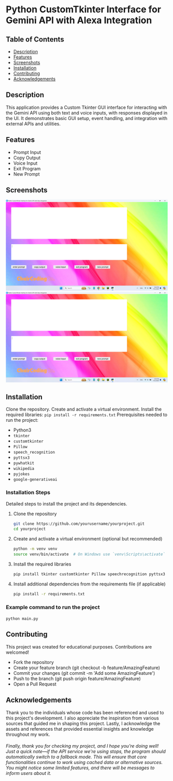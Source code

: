 # Python CustomTkinter Interface for Gemini API with Alexa Integration

## Table of Contents
- [Description](#description)
- [Features](#features)
- [Screenshots](#screenshots)
- [Installation](#installation)
- [Contributing](#contributing)
- [Acknowledgements](#acknowledgements)

## Description
This application provides a Custom Tkinter GUI interface for interacting with the Gemini API using both text and voice inputs, with responses displayed in the UI. It demonstrates basic GUI setup, event handling, and integration with external APIs and utilities.

## Features
- Prompt Input
- Copy Output
- Voice Input
- Exit Program
- New Prompt

## Screenshots
![Screenshot](https://github.com/phyulwin/Python-CustomTkinter-Interface-for-Gemini-API-with-Alexa-Integration/blob/master/Assets/Screenshot%20(1488).png)
![Screenshot](https://github.com/phyulwin/Python-CustomTkinter-Interface-for-Gemini-API-with-Alexa-Integration/blob/master/Assets/Screenshot%20(1488).png)

## Installation
Clone the repository. Create and activate a virtual environment. Install the required libraries: ```pip install -r requirements.txt```
Prerequisites needed to run the project:
- Python3
- `tkinter`
- `customtkinter`
- `Pillow`
- `speech_recognition`
- `pyttsx3`
- `pywhatkit`
- `wikipedia`
- `pyjokes`
- `google-generativeai`

### Installation Steps
Detailed steps to install the project and its dependencies.

1. Clone the repository
    ```bash
    git clone https://github.com/yourusername/yourproject.git
    cd yourproject
    ```

2. Create and activate a virtual environment (optional but recommended)
    ```bash
    python -m venv venv
    source venv/bin/activate  # On Windows use `venv\Scripts\activate`
    ```

3. Install the required libraries
    ```bash
    pip install tkinter customtkinter Pillow speechrecognition pyttsx3 pywhatkit wikipedia pyjokes google-generativeai
    ```

4. Install additional dependencies from the requirements file (if applicable)
    ```bash
    pip install -r requirements.txt
    ```

### Example command to run the project
```python main.py```

## Contributing
This project was created for educational purposes. Contributions are welcomed! 

- Fork the repository
- Create your feature branch (git checkout -b feature/AmazingFeature)
- Commit your changes (git commit -m 'Add some AmazingFeature')
- Push to the branch (git push origin feature/AmazingFeature)
- Open a Pull Request

## Acknowledgements
Thank you to the individuals whose code has been referenced and used to this project's development. I also appreciate the inspiration from various sources that guided me in shaping this project. Lastly, I acknowledge the assets and references that provided essential insights and knowledge throughout my work.

###### Finally, thank you for checking my project, and I hope you're doing well! Just a quick note—if the API service we're using stops, the program should automatically switch to a fallback mode. This will ensure that core functionalities continue to work using cached data or alternative sources. You might notice some limited features, and there will be messages to inform users about it.